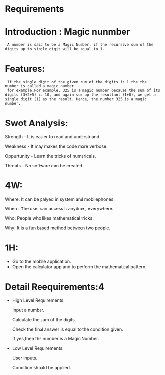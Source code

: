 # Requirements
# Introduction : Magic nunmber
     A number is said to be a Magic Number, if the recursive sum of the digits up to single digit will be equal to 1.
# Features:
     If the single digit of the given sum of the digits is 1 the the number is called a magic number.
     for example,For example, 325 is a magic number because the sum of its digits (3+2+5) is 10, and again sum up the resultant (1+0), we get a single digit (1) as the result. Hence, the number 325 is a magic number.
# Swot Analysis:
Strength - It is easier to read and understnand.

Weakness - It may makes the code more verbose.

Oppurtunity - Learn the tricks of numericals.

Threats - No software can be created.
# 4W:
Where: It can be palyed in system and mobilephones.

When : The user can access it anytime , everywhere.

Who: People who likes mathematical tricks.

Why: It is a fun based method between two people.
# 1H:
* Go to the mobile application.
* Open the calculator app and to perform the mathematical pattern.
# Detail Reequirements:4
 * High Level Requirements:
 
   Input a number.
 
   Calculate the sum of the digits.
 
   Check the final answer is equal to the condition given.
 
   If yes,then the number is a Magic Number.
 
 * Low Level Requirements:
 
    User inputs.
    
    Condition should be applied.
   
     
     

